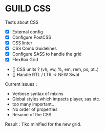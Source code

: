 # GUILD CSS

Tests about CSS


* [x] External config
* [x] Configure PostCSS
* [x] CSS linter
* [x] CSS Comb Guidelines
* [x] Configure SASS to handle the grid
* [x] FlexBox Grid

* [] CSS units ? (vh, vw, %, em, rem, px, pt..)
* [] Handle RTL / LTR => NEW Swat



Current issues :

- Verbose syntax of mixins
- Global styles which impacts player, sas etc.
- too many important..
- No order of properties
- Resume of the CSS


Result : 11ko minified for the new grid.
